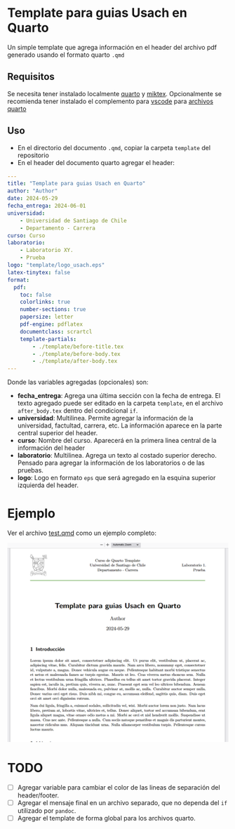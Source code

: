# Template para guias Usach en Quarto
Un simple template que agrega información en el header del archivo pdf generado usando el formato quarto `.qmd`

## Requisitos
Se necesita tener instalado localmente [quarto](https://quarto.org/) y [miktex](https://miktex.org/). Opcionalmente se recomienda tener instalado el complemento para [vscode](https://code.visualstudio.com/) para [archivos quarto](https://marketplace.visualstudio.com/items?itemName=quarto.quarto)

## Uso
- En el directorio del documento `.qmd`, copiar la carpeta `template` del repositorio
- En el header del documento quarto agregar el header:

```yaml
---
title: "Template para guias Usach en Quarto"
author: "Author"
date: 2024-05-29
fecha_entrega: 2024-06-01
universidad: 
    - Universidad de Santiago de Chile
    - Departamento - Carrera
curso: Curso
laboratorio:
    - Laboratorio XY.
    - Prueba
logo: "template/logo_usach.eps"
latex-tinytex: false
format:
  pdf:
    toc: false
    colorlinks: true
    number-sections: true
    papersize: letter
    pdf-engine: pdflatex
    documentclass: scrartcl
    template-partials:
        - ./template/before-title.tex
        - ./template/before-body.tex
        - ./template/after-body.tex
---
```

Donde las variables agregadas (opcionales) son:

- **fecha_entrega**: Agrega una última sección con la fecha de entrega. El texto agregado puede ser editado en la carpeta `template`, en el archivo `after_body.tex` dentro del condicional `if`.
- **universidad**: Multilinea. Permite agregar la información de la universidad, factultad, carrera, etc. La información aparece en la parte central superior del header.
- **curso**: Nombre del curso. Aparecerá en la primera linea central de la información del header
- **laboratorio**: Multilinea. Agrega un texto al costado superior derecho. Pensado para agregar la información de los laboratorios o de las pruebas. 
- **logo**: Logo en formato `eps` que será agregado en la esquina superior izquierda del header.

# Ejemplo
Ver el archivo [test.qmd](test.qmd) como un ejemplo completo:

![Ejemplo de pdf generado con el template](example.png)

# TODO
- [ ] Agregar variable para cambiar el color de las lineas de separación del header/footer.
- [ ] Agregar el mensaje final en un archivo separado, que no dependa del `if` utilizado por `pandoc`.
- [ ] Agregar el template de forma global para los archivos quarto.
